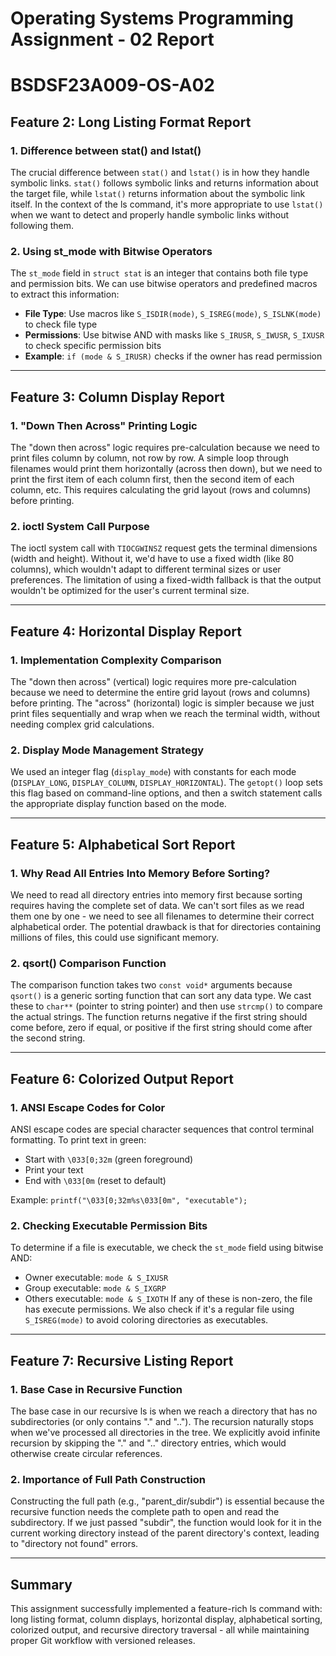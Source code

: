 # Operating Systems Programming Assignment - 02 Report
# BSDSF23A009-OS-A02


## Feature 2: Long Listing Format Report

### 1. Difference between stat() and lstat()
The crucial difference between `stat()` and `lstat()` is in how they handle symbolic links. `stat()` follows symbolic links and returns information about the target file, while `lstat()` returns information about the symbolic link itself. In the context of the ls command, it's more appropriate to use `lstat()` when we want to detect and properly handle symbolic links without following them.

### 2. Using st_mode with Bitwise Operators
The `st_mode` field in `struct stat` is an integer that contains both file type and permission bits. We can use bitwise operators and predefined macros to extract this information:
- **File Type**: Use macros like `S_ISDIR(mode)`, `S_ISREG(mode)`, `S_ISLNK(mode)` to check file type
- **Permissions**: Use bitwise AND with masks like `S_IRUSR`, `S_IWUSR`, `S_IXUSR` to check specific permission bits
- **Example**: `if (mode & S_IRUSR)` checks if the owner has read permission

---

## Feature 3: Column Display Report

### 1. "Down Then Across" Printing Logic
The "down then across" logic requires pre-calculation because we need to print files column by column, not row by row. A simple loop through filenames would print them horizontally (across then down), but we need to print the first item of each column first, then the second item of each column, etc. This requires calculating the grid layout (rows and columns) before printing.

### 2. ioctl System Call Purpose
The ioctl system call with `TIOCGWINSZ` request gets the terminal dimensions (width and height). Without it, we'd have to use a fixed width (like 80 columns), which wouldn't adapt to different terminal sizes or user preferences. The limitation of using a fixed-width fallback is that the output wouldn't be optimized for the user's current terminal size.

---

## Feature 4: Horizontal Display Report

### 1. Implementation Complexity Comparison
The "down then across" (vertical) logic requires more pre-calculation because we need to determine the entire grid layout (rows and columns) before printing. The "across" (horizontal) logic is simpler because we just print files sequentially and wrap when we reach the terminal width, without needing complex grid calculations.

### 2. Display Mode Management Strategy
We used an integer flag (`display_mode`) with constants for each mode (`DISPLAY_LONG`, `DISPLAY_COLUMN`, `DISPLAY_HORIZONTAL`). The `getopt()` loop sets this flag based on command-line options, and then a switch statement calls the appropriate display function based on the mode.

---

## Feature 5: Alphabetical Sort Report

### 1. Why Read All Entries Into Memory Before Sorting?
We need to read all directory entries into memory first because sorting requires having the complete set of data. We can't sort files as we read them one by one - we need to see all filenames to determine their correct alphabetical order. The potential drawback is that for directories containing millions of files, this could use significant memory.

### 2. qsort() Comparison Function
The comparison function takes two `const void*` arguments because `qsort()` is a generic sorting function that can sort any data type. We cast these to `char**` (pointer to string pointer) and then use `strcmp()` to compare the actual strings. The function returns negative if the first string should come before, zero if equal, or positive if the first string should come after the second string.

---

## Feature 6: Colorized Output Report

### 1. ANSI Escape Codes for Color
ANSI escape codes are special character sequences that control terminal formatting. To print text in green:
- Start with `\033[0;32m` (green foreground)
- Print your text
- End with `\033[0m` (reset to default)

Example: `printf("\033[0;32m%s\033[0m", "executable");`

### 2. Checking Executable Permission Bits
To determine if a file is executable, we check the `st_mode` field using bitwise AND:
- Owner executable: `mode & S_IXUSR`
- Group executable: `mode & S_IXGRP`  
- Others executable: `mode & S_IXOTH`
If any of these is non-zero, the file has execute permissions. We also check if it's a regular file using `S_ISREG(mode)` to avoid coloring directories as executables.

---

## Feature 7: Recursive Listing Report

### 1. Base Case in Recursive Function
The base case in our recursive ls is when we reach a directory that has no subdirectories (or only contains "." and ".."). The recursion naturally stops when we've processed all directories in the tree. We explicitly avoid infinite recursion by skipping the "." and ".." directory entries, which would otherwise create circular references.

### 2. Importance of Full Path Construction
Constructing the full path (e.g., "parent_dir/subdir") is essential because the recursive function needs the complete path to open and read the subdirectory. If we just passed "subdir", the function would look for it in the current working directory instead of the parent directory's context, leading to "directory not found" errors.

---

## Summary
This assignment successfully implemented a feature-rich ls command with: long listing format, column displays, horizontal display, alphabetical sorting, colorized output, and recursive directory traversal - all while maintaining proper Git workflow with versioned releases.
